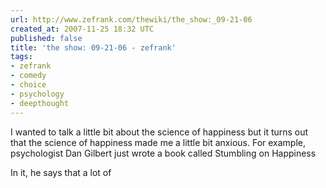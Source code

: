 ```yaml
---
url: http://www.zefrank.com/thewiki/the_show:_09-21-06
created_at: 2007-11-25 18:32 UTC
published: false
title: 'the show: 09-21-06 - zefrank'
tags:
- zefrank
- comedy
- choice
- psychology
- deepthought
---
```


I wanted to talk a little bit about the science of happiness but it turns out that the science of happiness made me a little bit anxious. For example, psychologist Dan Gilbert just wrote a book called Stumbling on Happiness

In it, he says that a lot of
